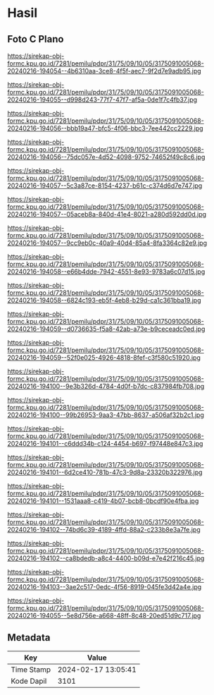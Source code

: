 # Hasil

## Foto C Plano

https://sirekap-obj-formc.kpu.go.id/7281/pemilu/pdpr/31/75/09/10/05/3175091005068-20240216-194054--4b6310aa-3ce8-4f5f-aec7-9f2d7e9adb95.jpg

https://sirekap-obj-formc.kpu.go.id/7281/pemilu/pdpr/31/75/09/10/05/3175091005068-20240216-194055--d998d243-77f7-47f7-af5a-0de1f7c4fb37.jpg

https://sirekap-obj-formc.kpu.go.id/7281/pemilu/pdpr/31/75/09/10/05/3175091005068-20240216-194056--bbb19a47-bfc5-4f06-bbc3-7ee442cc2229.jpg

https://sirekap-obj-formc.kpu.go.id/7281/pemilu/pdpr/31/75/09/10/05/3175091005068-20240216-194056--75dc057e-4d52-4098-9752-74652f49c8c6.jpg

https://sirekap-obj-formc.kpu.go.id/7281/pemilu/pdpr/31/75/09/10/05/3175091005068-20240216-194057--5c3a87ce-8154-4237-b61c-c374d6d7e747.jpg

https://sirekap-obj-formc.kpu.go.id/7281/pemilu/pdpr/31/75/09/10/05/3175091005068-20240216-194057--05aceb8a-840d-41e4-8021-a280d592dd0d.jpg

https://sirekap-obj-formc.kpu.go.id/7281/pemilu/pdpr/31/75/09/10/05/3175091005068-20240216-194057--9cc9eb0c-40a9-40d4-85a4-8fa3364c82e9.jpg

https://sirekap-obj-formc.kpu.go.id/7281/pemilu/pdpr/31/75/09/10/05/3175091005068-20240216-194058--e66b4dde-7942-4551-8e93-9783a6c07d15.jpg

https://sirekap-obj-formc.kpu.go.id/7281/pemilu/pdpr/31/75/09/10/05/3175091005068-20240216-194058--6824c193-eb5f-4eb8-b29d-ca1c361bba19.jpg

https://sirekap-obj-formc.kpu.go.id/7281/pemilu/pdpr/31/75/09/10/05/3175091005068-20240216-194059--d0736635-f5a8-42ab-a73e-b9ceceadc0ed.jpg

https://sirekap-obj-formc.kpu.go.id/7281/pemilu/pdpr/31/75/09/10/05/3175091005068-20240216-194059--52f0e025-4926-4818-8fef-c3f580c51920.jpg

https://sirekap-obj-formc.kpu.go.id/7281/pemilu/pdpr/31/75/09/10/05/3175091005068-20240216-194100--9e3b326d-4784-4d0f-b7dc-c837984fb708.jpg

https://sirekap-obj-formc.kpu.go.id/7281/pemilu/pdpr/31/75/09/10/05/3175091005068-20240216-194100--99b26953-9aa3-47bb-8637-a506af32b2c1.jpg

https://sirekap-obj-formc.kpu.go.id/7281/pemilu/pdpr/31/75/09/10/05/3175091005068-20240216-194101--c6ddd34b-c124-4454-b697-f97448e847c3.jpg

https://sirekap-obj-formc.kpu.go.id/7281/pemilu/pdpr/31/75/09/10/05/3175091005068-20240216-194101--6d2ce410-781b-47c3-9d8a-23320b322976.jpg

https://sirekap-obj-formc.kpu.go.id/7281/pemilu/pdpr/31/75/09/10/05/3175091005068-20240216-194101--1531aaa8-c419-4b07-bcb8-0bcdf90e4fba.jpg

https://sirekap-obj-formc.kpu.go.id/7281/pemilu/pdpr/31/75/09/10/05/3175091005068-20240216-194102--74bd6c39-4189-4ffd-88a2-c233b8e3a7fe.jpg

https://sirekap-obj-formc.kpu.go.id/7281/pemilu/pdpr/31/75/09/10/05/3175091005068-20240216-194102--ca8bdedb-a8c4-4400-b09d-e7e42f216c45.jpg

https://sirekap-obj-formc.kpu.go.id/7281/pemilu/pdpr/31/75/09/10/05/3175091005068-20240216-194103--3ae2c517-0edc-4f56-8919-045fe3d42a4e.jpg

https://sirekap-obj-formc.kpu.go.id/7281/pemilu/pdpr/31/75/09/10/05/3175091005068-20240216-194055--5e8d756e-a668-48ff-8c48-20ed51d9c717.jpg


## Metadata

| Key        | Value               |
| ---------- | ------------------- |
| Time Stamp | 2024-02-17 13:05:41 |
| Kode Dapil | 3101                |



